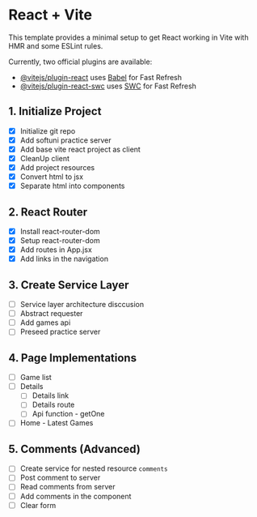 # React + Vite

This template provides a minimal setup to get React working in Vite with HMR and some ESLint rules.

Currently, two official plugins are available:

- [@vitejs/plugin-react](https://github.com/vitejs/vite-plugin-react/blob/main/packages/plugin-react/README.md) uses [Babel](https://babeljs.io/) for Fast Refresh
- [@vitejs/plugin-react-swc](https://github.com/vitejs/vite-plugin-react-swc) uses [SWC](https://swc.rs/) for Fast Refresh



## 1. Initialize Project
- [x] Initialize git repo
- [x] Add softuni practice server
- [x] Add base vite react project as client
- [x] CleanUp client
- [x] Add project resources
- [x] Convert html to jsx
- [x] Separate html into components
## 2. React Router
- [x] Install react-router-dom
- [x] Setup react-router-dom
- [x] Add routes in App.jsx
- [x] Add links in the navigation
## 3. Create Service Layer
- [ ] Service layer architecture disccusion
- [ ] Abstract requester
- [ ] Add games api
- [ ] Preseed practice server
## 4. Page Implementations
- [ ] Game list
- [ ] Details
  - [ ] Details link
  - [ ] Details route
  - [ ] Api function - getOne
- [ ] Home - Latest Games
## 5. Comments (Advanced)
- [ ] Create service for nested resource `comments`
- [ ] Post comment to server
- [ ] Read comments from server
- [ ] Add comments in the component
- [ ] Clear form
